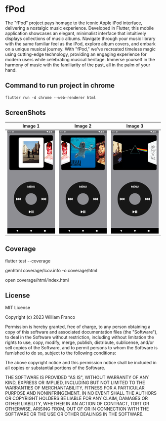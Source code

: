 # fPod

The "fPod" project pays homage to the iconic Apple iPod interface, delivering a nostalgic music experience. Developed in Flutter, this mobile application showcases an elegant, minimalist interface that intuitively displays collections of music albums. Navigate through your music library with the same familiar feel as the iPod, explore album covers, and embark on a unique musical journey. With "fPod," we've recreated timeless magic using cutting-edge technology, providing an engaging experience for modern users while celebrating musical heritage. Immerse yourself in the harmony of music with the familiarity of the past, all in the palm of your hand.


## Command to run project in chrome

```
flutter run -d chrome --web-renderer html
```


## ScreenShots

| Image 1 | Image 2 | Image 3 |
|----------|----------|----------|
| ![App Screenshot](assets/screenshots/screen-1.png) | ![App Screenshot](assets/screenshots/screen-2.png) | ![App Screenshot](assets/screenshots/screen-3.png) |


## Coverage

flutter test --coverage

genhtml coverage/lcov.info -o coverage/html

open coverage/html/index.html


## License

MIT License

Copyright (c) 2023 William Franco

Permission is hereby granted, free of charge, to any person obtaining a copy of this software and associated documentation files (the "Software"), to deal in the Software without restriction, including without limitation the rights to use, copy, modify, merge, publish, distribute, sublicense, and/or sell copies of the Software, and to permit persons to whom the Software is furnished to do so, subject to the following conditions:

The above copyright notice and this permission notice shall be included in all copies or substantial portions of the Software.

THE SOFTWARE IS PROVIDED "AS IS", WITHOUT WARRANTY OF ANY KIND, EXPRESS OR IMPLIED, INCLUDING BUT NOT LIMITED TO THE WARRANTIES OF MERCHANTABILITY, FITNESS FOR A PARTICULAR PURPOSE AND NONINFRINGEMENT. IN NO EVENT SHALL THE AUTHORS OR COPYRIGHT HOLDERS BE LIABLE FOR ANY CLAIM, DAMAGES OR OTHER LIABILITY, WHETHER IN AN ACTION OF CONTRACT, TORT OR OTHERWISE, ARISING FROM, OUT OF OR IN CONNECTION WITH THE SOFTWARE OR THE USE OR OTHER DEALINGS IN THE SOFTWARE.
